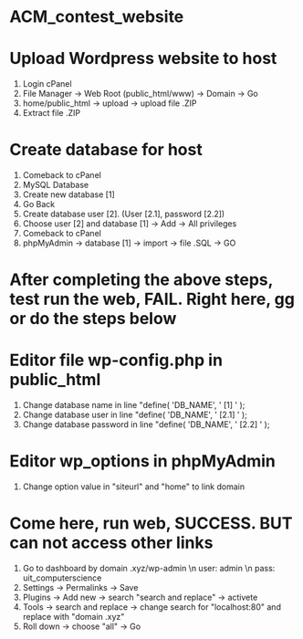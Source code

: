 # ACM_contest_website

# Upload Wordpress website to host
1. Login cPanel
2. File Manager -> Web Root (public_html/www) -> Domain -> Go
3. home/public_html -> upload -> upload file .ZIP
4. Extract file .ZIP

# Create database for host
1. Comeback to cPanel
2. MySQL Database
3. Create new database    [1]
4. Go Back
5. Create database user   [2]. (User [2.1], password [2.2])
6. Choose user [2] and database [1] -> Add -> All privileges
7. Comeback to cPanel
8. phpMyAdmin -> database [1] -> import -> file .SQL -> GO

# After completing the above steps, test run the web, FAIL. Right here, gg or do the steps below

# Editor file wp-config.php in public_html
1. Change database name in line "define( 'DB_NAME', ' [1] ' );
2. Change database user in line "define( 'DB_NAME', ' [2.1] ' );
1. Change database password in line "define( 'DB_NAME', ' [2.2] ' );

# Editor wp_options in phpMyAdmin
1. Change option value in "siteurl" and "home" to link domain

# Come here, run web, SUCCESS. BUT can not access other links
1. Go to dashboard by domain .xyz/wp-admin \n
  user: admin \n
  pass: uit_computerscience
2. Settings -> Permalinks -> Save
3. Plugins -> Add new -> search "search and replace" -> activete
4. Tools -> search and replace -> change search for "localhost:80" and replace with "domain .xyz"
5. Roll down -> choose "all" -> Go
